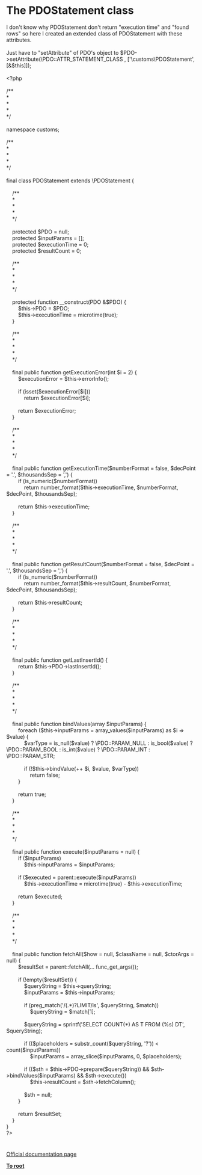 # The PDOStatement class




<div class="phpcode"><span class="html">
I don&apos;t know why PDOStatement don&apos;t return &quot;execution time&quot; and &quot;found rows&quot; so here I created an extended class of PDOStatement with these attributes.<br><br>Just have to &quot;setAttribute&quot; of PDO&apos;s object to $PDO-&gt;setAttribute(\PDO::ATTR_STATEMENT_CLASS , [&apos;\customs\PDOStatement&apos;, [&amp;$this]]);<br><br><span class="default">&lt;?php<br><br></span><span class="comment">/**<br>*<br>*<br>*<br>*/<br><br></span><span class="keyword">namespace </span><span class="default">customs</span><span class="keyword">;<br><br></span><span class="comment">/**<br>*<br>*<br>*<br>*/<br><br></span><span class="keyword">final class </span><span class="default">PDOStatement </span><span class="keyword">extends \</span><span class="default">PDOStatement </span><span class="keyword">{<br><br>&#xA0; &#xA0; </span><span class="comment">/**<br>&#xA0; &#xA0; *<br>&#xA0; &#xA0; *<br>&#xA0; &#xA0; *<br>&#xA0; &#xA0; */<br><br>&#xA0; &#xA0; </span><span class="keyword">protected </span><span class="default">$PDO </span><span class="keyword">= </span><span class="default">null</span><span class="keyword">;<br>&#xA0; &#xA0; protected </span><span class="default">$inputParams </span><span class="keyword">= [];<br>&#xA0; &#xA0; protected </span><span class="default">$executionTime </span><span class="keyword">= </span><span class="default">0</span><span class="keyword">;<br>&#xA0; &#xA0; protected </span><span class="default">$resultCount </span><span class="keyword">= </span><span class="default">0</span><span class="keyword">;<br><br>&#xA0; &#xA0; </span><span class="comment">/**<br>&#xA0; &#xA0; *<br>&#xA0; &#xA0; *<br>&#xA0; &#xA0; *<br>&#xA0; &#xA0; */<br><br>&#xA0; &#xA0; </span><span class="keyword">protected function </span><span class="default">__construct</span><span class="keyword">(</span><span class="default">PDO </span><span class="keyword">&amp;</span><span class="default">$PDO</span><span class="keyword">) {<br>&#xA0; &#xA0; &#xA0; &#xA0; </span><span class="default">$this</span><span class="keyword">-&gt;</span><span class="default">PDO </span><span class="keyword">= </span><span class="default">$PDO</span><span class="keyword">;<br>&#xA0; &#xA0; &#xA0; &#xA0; </span><span class="default">$this</span><span class="keyword">-&gt;</span><span class="default">executionTime </span><span class="keyword">= </span><span class="default">microtime</span><span class="keyword">(</span><span class="default">true</span><span class="keyword">);<br>&#xA0; &#xA0; }<br><br>&#xA0; &#xA0; </span><span class="comment">/**<br>&#xA0; &#xA0; *<br>&#xA0; &#xA0; *<br>&#xA0; &#xA0; *<br>&#xA0; &#xA0; */<br><br>&#xA0; &#xA0; </span><span class="keyword">final public function </span><span class="default">getExecutionError</span><span class="keyword">(</span><span class="default">int $i </span><span class="keyword">= </span><span class="default">2</span><span class="keyword">) {<br>&#xA0; &#xA0; &#xA0; &#xA0; </span><span class="default">$executionError </span><span class="keyword">= </span><span class="default">$this</span><span class="keyword">-&gt;</span><span class="default">errorInfo</span><span class="keyword">();<br><br>&#xA0; &#xA0; &#xA0; &#xA0; if (isset(</span><span class="default">$executionError</span><span class="keyword">[</span><span class="default">$i</span><span class="keyword">]))<br>&#xA0; &#xA0; &#xA0; &#xA0; &#xA0; &#xA0; return </span><span class="default">$executionError</span><span class="keyword">[</span><span class="default">$i</span><span class="keyword">];<br><br>&#xA0; &#xA0; &#xA0; &#xA0; return </span><span class="default">$executionError</span><span class="keyword">;<br>&#xA0; &#xA0; }<br><br>&#xA0; &#xA0; </span><span class="comment">/**<br>&#xA0; &#xA0; *<br>&#xA0; &#xA0; *<br>&#xA0; &#xA0; *<br>&#xA0; &#xA0; */<br><br>&#xA0; &#xA0; </span><span class="keyword">final public function </span><span class="default">getExecutionTime</span><span class="keyword">(</span><span class="default">$numberFormat </span><span class="keyword">= </span><span class="default">false</span><span class="keyword">, </span><span class="default">$decPoint </span><span class="keyword">= </span><span class="string">&apos;.&apos;</span><span class="keyword">, </span><span class="default">$thousandsSep </span><span class="keyword">= </span><span class="string">&apos;,&apos;</span><span class="keyword">) {<br>&#xA0; &#xA0; &#xA0; &#xA0; if (</span><span class="default">is_numeric</span><span class="keyword">(</span><span class="default">$numberFormat</span><span class="keyword">))<br>&#xA0; &#xA0; &#xA0; &#xA0; &#xA0; &#xA0; return </span><span class="default">number_format</span><span class="keyword">(</span><span class="default">$this</span><span class="keyword">-&gt;</span><span class="default">executionTime</span><span class="keyword">, </span><span class="default">$numberFormat</span><span class="keyword">, </span><span class="default">$decPoint</span><span class="keyword">, </span><span class="default">$thousandsSep</span><span class="keyword">);<br>&#xA0; &#xA0; &#xA0; &#xA0; <br>&#xA0; &#xA0; &#xA0; &#xA0; return </span><span class="default">$this</span><span class="keyword">-&gt;</span><span class="default">executionTime</span><span class="keyword">;<br>&#xA0; &#xA0; }<br><br>&#xA0; &#xA0; </span><span class="comment">/**<br>&#xA0; &#xA0; *<br>&#xA0; &#xA0; *<br>&#xA0; &#xA0; *<br>&#xA0; &#xA0; */<br><br>&#xA0; &#xA0; </span><span class="keyword">final public function </span><span class="default">getResultCount</span><span class="keyword">(</span><span class="default">$numberFormat </span><span class="keyword">= </span><span class="default">false</span><span class="keyword">, </span><span class="default">$decPoint </span><span class="keyword">= </span><span class="string">&apos;.&apos;</span><span class="keyword">, </span><span class="default">$thousandsSep </span><span class="keyword">= </span><span class="string">&apos;,&apos;</span><span class="keyword">) {<br>&#xA0; &#xA0; &#xA0; &#xA0; if (</span><span class="default">is_numeric</span><span class="keyword">(</span><span class="default">$numberFormat</span><span class="keyword">))<br>&#xA0; &#xA0; &#xA0; &#xA0; &#xA0; &#xA0; return </span><span class="default">number_format</span><span class="keyword">(</span><span class="default">$this</span><span class="keyword">-&gt;</span><span class="default">resultCount</span><span class="keyword">, </span><span class="default">$numberFormat</span><span class="keyword">, </span><span class="default">$decPoint</span><span class="keyword">, </span><span class="default">$thousandsSep</span><span class="keyword">);<br>&#xA0; &#xA0; &#xA0; &#xA0; <br>&#xA0; &#xA0; &#xA0; &#xA0; return </span><span class="default">$this</span><span class="keyword">-&gt;</span><span class="default">resultCount</span><span class="keyword">;<br>&#xA0; &#xA0; }<br><br>&#xA0; &#xA0; </span><span class="comment">/**<br>&#xA0; &#xA0; *<br>&#xA0; &#xA0; *<br>&#xA0; &#xA0; *<br>&#xA0; &#xA0; */<br><br>&#xA0; &#xA0; </span><span class="keyword">final public function </span><span class="default">getLastInsertId</span><span class="keyword">() {<br>&#xA0; &#xA0; &#xA0; &#xA0; return </span><span class="default">$this</span><span class="keyword">-&gt;</span><span class="default">PDO</span><span class="keyword">-&gt;</span><span class="default">lastInsertId</span><span class="keyword">();<br>&#xA0; &#xA0; }<br><br>&#xA0; &#xA0; </span><span class="comment">/**<br>&#xA0; &#xA0; *<br>&#xA0; &#xA0; *<br>&#xA0; &#xA0; *<br>&#xA0; &#xA0; */<br><br>&#xA0; &#xA0; </span><span class="keyword">final public function </span><span class="default">bindValues</span><span class="keyword">(array </span><span class="default">$inputParams</span><span class="keyword">) {<br>&#xA0; &#xA0; &#xA0; &#xA0; foreach (</span><span class="default">$this</span><span class="keyword">-&gt;</span><span class="default">inputParams </span><span class="keyword">= </span><span class="default">array_values</span><span class="keyword">(</span><span class="default">$inputParams</span><span class="keyword">) as </span><span class="default">$i </span><span class="keyword">=&gt; </span><span class="default">$value</span><span class="keyword">) {<br>&#xA0; &#xA0; &#xA0; &#xA0; &#xA0; &#xA0; </span><span class="default">$varType </span><span class="keyword">= </span><span class="default">is_null</span><span class="keyword">(</span><span class="default">$value</span><span class="keyword">) ? \</span><span class="default">PDO</span><span class="keyword">::</span><span class="default">PARAM_NULL </span><span class="keyword">: </span><span class="default">is_bool</span><span class="keyword">(</span><span class="default">$value</span><span class="keyword">) ? \</span><span class="default">PDO</span><span class="keyword">::</span><span class="default">PARAM_BOOL </span><span class="keyword">: </span><span class="default">is_int</span><span class="keyword">(</span><span class="default">$value</span><span class="keyword">) ? \</span><span class="default">PDO</span><span class="keyword">::</span><span class="default">PARAM_INT </span><span class="keyword">: \</span><span class="default">PDO</span><span class="keyword">::</span><span class="default">PARAM_STR</span><span class="keyword">;<br><br>&#xA0; &#xA0; &#xA0; &#xA0; &#xA0; &#xA0; if (!</span><span class="default">$this</span><span class="keyword">-&gt;</span><span class="default">bindValue</span><span class="keyword">(++ </span><span class="default">$i</span><span class="keyword">, </span><span class="default">$value</span><span class="keyword">, </span><span class="default">$varType</span><span class="keyword">))<br>&#xA0; &#xA0; &#xA0; &#xA0; &#xA0; &#xA0; &#xA0; &#xA0; return </span><span class="default">false</span><span class="keyword">;<br>&#xA0; &#xA0; &#xA0; &#xA0; }<br><br>&#xA0; &#xA0; &#xA0; &#xA0; return </span><span class="default">true</span><span class="keyword">;<br>&#xA0; &#xA0; }<br><br>&#xA0; &#xA0; </span><span class="comment">/**<br>&#xA0; &#xA0; *<br>&#xA0; &#xA0; *<br>&#xA0; &#xA0; *<br>&#xA0; &#xA0; */<br><br>&#xA0; &#xA0; </span><span class="keyword">final public function </span><span class="default">execute</span><span class="keyword">(</span><span class="default">$inputParams </span><span class="keyword">= </span><span class="default">null</span><span class="keyword">) {<br>&#xA0; &#xA0; &#xA0; &#xA0; if (</span><span class="default">$inputParams</span><span class="keyword">)<br>&#xA0; &#xA0; &#xA0; &#xA0; &#xA0; &#xA0; </span><span class="default">$this</span><span class="keyword">-&gt;</span><span class="default">inputParams </span><span class="keyword">= </span><span class="default">$inputParams</span><span class="keyword">;<br><br>&#xA0; &#xA0; &#xA0; &#xA0; if (</span><span class="default">$executed </span><span class="keyword">= </span><span class="default">parent</span><span class="keyword">::</span><span class="default">execute</span><span class="keyword">(</span><span class="default">$inputParams</span><span class="keyword">))<br>&#xA0; &#xA0; &#xA0; &#xA0; &#xA0; &#xA0; </span><span class="default">$this</span><span class="keyword">-&gt;</span><span class="default">executionTime </span><span class="keyword">= </span><span class="default">microtime</span><span class="keyword">(</span><span class="default">true</span><span class="keyword">) - </span><span class="default">$this</span><span class="keyword">-&gt;</span><span class="default">executionTime</span><span class="keyword">;<br><br>&#xA0; &#xA0; &#xA0; &#xA0; return </span><span class="default">$executed</span><span class="keyword">;<br>&#xA0; &#xA0; }<br><br>&#xA0; &#xA0; </span><span class="comment">/**<br>&#xA0; &#xA0; *<br>&#xA0; &#xA0; *<br>&#xA0; &#xA0; *<br>&#xA0; &#xA0; */<br><br>&#xA0; &#xA0; </span><span class="keyword">final public function </span><span class="default">fetchAll</span><span class="keyword">(</span><span class="default">$how </span><span class="keyword">= </span><span class="default">null</span><span class="keyword">, </span><span class="default">$className </span><span class="keyword">= </span><span class="default">null</span><span class="keyword">, </span><span class="default">$ctorArgs </span><span class="keyword">= </span><span class="default">null</span><span class="keyword">) {<br>&#xA0; &#xA0; &#xA0; &#xA0; </span><span class="default">$resultSet </span><span class="keyword">= </span><span class="default">parent</span><span class="keyword">::</span><span class="default">fetchAll</span><span class="keyword">(... </span><span class="default">func_get_args</span><span class="keyword">());<br><br>&#xA0; &#xA0; &#xA0; &#xA0; if (!empty(</span><span class="default">$resultSet</span><span class="keyword">)) {<br>&#xA0; &#xA0; &#xA0; &#xA0; &#xA0; &#xA0; </span><span class="default">$queryString </span><span class="keyword">= </span><span class="default">$this</span><span class="keyword">-&gt;</span><span class="default">queryString</span><span class="keyword">;<br>&#xA0; &#xA0; &#xA0; &#xA0; &#xA0; &#xA0; </span><span class="default">$inputParams </span><span class="keyword">= </span><span class="default">$this</span><span class="keyword">-&gt;</span><span class="default">inputParams</span><span class="keyword">;<br><br>&#xA0; &#xA0; &#xA0; &#xA0; &#xA0; &#xA0; if (</span><span class="default">preg_match</span><span class="keyword">(</span><span class="string">&apos;/(.*)?LIMIT/is&apos;</span><span class="keyword">, </span><span class="default">$queryString</span><span class="keyword">, </span><span class="default">$match</span><span class="keyword">))<br>&#xA0; &#xA0; &#xA0; &#xA0; &#xA0; &#xA0; &#xA0; &#xA0; </span><span class="default">$queryString </span><span class="keyword">= </span><span class="default">$match</span><span class="keyword">[</span><span class="default">1</span><span class="keyword">];<br><br>&#xA0; &#xA0; &#xA0; &#xA0; &#xA0; &#xA0; </span><span class="default">$queryString </span><span class="keyword">= </span><span class="default">sprintf</span><span class="keyword">(</span><span class="string">&apos;SELECT COUNT(*) AS T FROM (%s) DT&apos;</span><span class="keyword">, </span><span class="default">$queryString</span><span class="keyword">);<br><br>&#xA0; &#xA0; &#xA0; &#xA0; &#xA0; &#xA0; if ((</span><span class="default">$placeholders </span><span class="keyword">= </span><span class="default">substr_count</span><span class="keyword">(</span><span class="default">$queryString</span><span class="keyword">, </span><span class="string">&apos;?&apos;</span><span class="keyword">)) &lt; </span><span class="default">count</span><span class="keyword">(</span><span class="default">$inputParams</span><span class="keyword">))<br>&#xA0; &#xA0; &#xA0; &#xA0; &#xA0; &#xA0; &#xA0; &#xA0; </span><span class="default">$inputParams </span><span class="keyword">= </span><span class="default">array_slice</span><span class="keyword">(</span><span class="default">$inputParams</span><span class="keyword">, </span><span class="default">0</span><span class="keyword">, </span><span class="default">$placeholders</span><span class="keyword">);<br><br>&#xA0; &#xA0; &#xA0; &#xA0; &#xA0; &#xA0; if ((</span><span class="default">$sth </span><span class="keyword">= </span><span class="default">$this</span><span class="keyword">-&gt;</span><span class="default">PDO</span><span class="keyword">-&gt;</span><span class="default">prepare</span><span class="keyword">(</span><span class="default">$queryString</span><span class="keyword">)) &amp;&amp; </span><span class="default">$sth</span><span class="keyword">-&gt;</span><span class="default">bindValues</span><span class="keyword">(</span><span class="default">$inputParams</span><span class="keyword">) &amp;&amp; </span><span class="default">$sth</span><span class="keyword">-&gt;</span><span class="default">execute</span><span class="keyword">())<br>&#xA0; &#xA0; &#xA0; &#xA0; &#xA0; &#xA0; &#xA0; &#xA0; </span><span class="default">$this</span><span class="keyword">-&gt;</span><span class="default">resultCount </span><span class="keyword">= </span><span class="default">$sth</span><span class="keyword">-&gt;</span><span class="default">fetchColumn</span><span class="keyword">();<br>&#xA0; &#xA0; &#xA0; &#xA0; &#xA0; &#xA0; &#xA0; &#xA0; <br>&#xA0; &#xA0; &#xA0; &#xA0; &#xA0; &#xA0; </span><span class="default">$sth </span><span class="keyword">= </span><span class="default">null</span><span class="keyword">;<br>&#xA0; &#xA0; &#xA0; &#xA0; }<br><br>&#xA0; &#xA0; &#xA0; &#xA0; return </span><span class="default">$resultSet</span><span class="keyword">;<br>&#xA0; &#xA0; }<br>}<br></span><span class="default">?&gt;</span>
</span>
</div>
  

#

[Official documentation page](https://www.php.net/manual/en/class.pdostatement.php)

**[To root](/README.md)**
